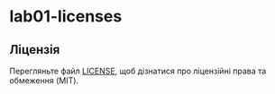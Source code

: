 # lab01-licenses

## Ліцензія 
Перегляньте файл [LICENSE](LICENSE), щоб дізнатися про ліцензійні права та обмеження (MIT).